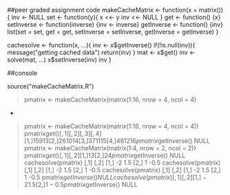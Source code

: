 ##peer graded assignment code
makeCacheMatrix <- function(x = matrix()){
  inv <- NULL
  set <- function(y){
    x <<- y
    inv <<- NULL
  }
  get <- function() {x}
  setInverse <- function(inverse) {inv  <- inverse}
  getInverse <- function() {inv}
  list(set = set, get = get, setInverse = setInverse, getInverse = getInverse)
}

cachesolve <- function(x, ...){
  inv <- x$getInverse()
  if(!is.null(inv)){
    message("getting cached data")
    return(inv)
  }
  mat <- x$get()
  inv <- solve(mat, ...)
  x$setInverse(inv)
  inv
}

##console

source("makeCacheMatrix.R")
> pmatrix <- makeCacheMatrix(matrix(1:16, nrow = 4, ncol = 4)
+ 
> pmatrix <- makeCacheMatrix(matrix(1:16, nrow = 4, ncol = 4))
> pmatrix$get()
     [,1] [,2] [,3] [,4]
[1,]    1    5    9   13
[2,]    2    6   10   14
[3,]    3    7   11   15
[4,]    4    8   12   16
> pmatrix$getInverse()
NULL
> pmatrix <- makeCacheMatrix(matrix(1:4, nrow = 2, ncol = 2))
> pmatrix$get()
     [,1] [,2]
[1,]    1    3
[2,]    2    4
> pmatrix$getInverse()
NULL
> cachesolve(pmatrix)
     [,1] [,2]
[1,]   -2  1.5
[2,]    1 -0.5
> cachesolve(pmatrix)
     [,1] [,2]
[1,]   -2  1.5
[2,]    1 -0.5
> cachesolve(pmatrix)
     [,1] [,2]
[1,]   -2  1.5
[2,]    1 -0.5
> pmatrix$getInverse()
NULL
> cachesolve(pmatrix)
     [,1] [,2]
[1,]   -2  1.5
[2,]    1 -0.5
> pmatrix$getInverse()
NULL
> 

